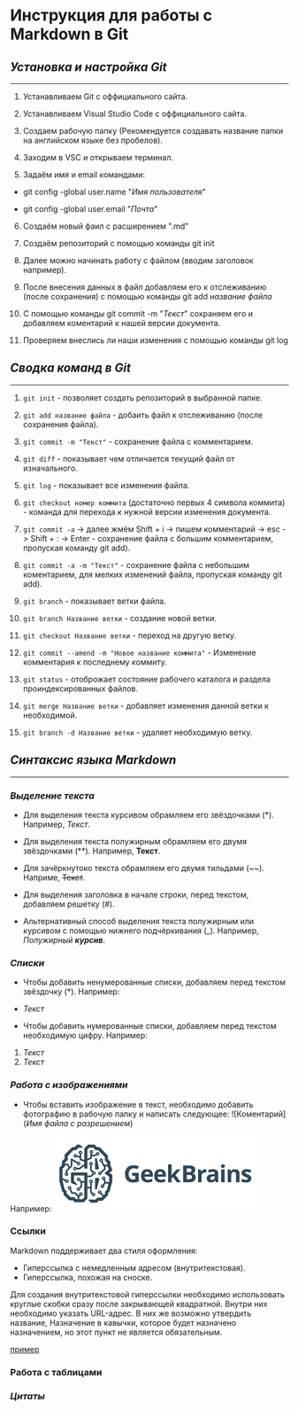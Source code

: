 # **Инструкция для работы с Markdown в Git**

## ***Установка и настройка Git***
___
1. Устанавливаем Git с оффициального сайта.

2. Устанавливаем Visual Studio Code с оффициального сайта.

3. Создаем рабочую папку (Рекомендуется создавать название папки на английском языке без пробелов).

4. Заходим в VSC и открываем терминал.

5. Задаём имя и email командами:

* git config -­­global user.name "*Имя пользователя*"

* git config ­­-global user.email "*Почта*"

6. Создаём новый фаил с расширением ".md"

7. Создаём репозиторий с помощью команды git init

8. Далее можно начинать работу с файлом (вводим заголовок например).

9. После внесения данных в файл добавляем его к отслеживанию (после сохранения) с помощью команды git add *название файла*

10. С помощью команды git commit -m "*Текст*" сохраняем его и добавляем коментарий к нашей версии документа.

11. Проверяем внеслись ли наши изменения с помощью команды git log

## ***Сводка команд в Git***
___
1. `git init` - позволяет создать репозиторий в выбранной папке.

2. `git add название файла` - добаить файл к отслеживанию (после сохранения файла).

3. `git commit -m "Текст"` - сохранение файла с комментарием.

4. `git diff` - показывает чем отличается текущий файл от изначального.

5. `git log` - показывает все изменения файла.

6. `git checkout номер коммита` (достаточно первых 4 символа коммита) - команда для перехода к нужной версии изменения документа.

7. `git commit -a` -> далее жмём Shift + i -> пишем комментарий -> esc -> Shift + : -> Enter - сохранение файла с большим комментарием, пропуская команду git add).

8. `git commit -a -m "Текст"` - сохранение файла с небольшим коментарием, для мелких изменений файла, пропуская команду git add).

9. `git branch` - показывает ветки файла.

10. `git branch Название ветки` - создание новой ветки.

11. `git checkout Название ветки` - переход на другую ветку.

12. `git commit --amend -m "Новое название коммита"` - Изменение комментария к последнему коммиту.

13. `git status` - отоброжает состояние рабочего каталога и раздела проиндексированных файлов. 

14. `git merge Название ветки` - добавляет изменения данной ветки к необходимой.

15. `git branch -d Название ветки` - удаляет необходимую ветку.

## ***Синтаксис языка Markdown***
___
### *Выделение текста*

* Для выделения текста курсивом обрамляем его звёздочками (*). Например, *Текст*.

* Для выделения текста полужирным обрамляем его двумя звёздочками (**).    Например, **Текст**.

* Для зачёркнутоко текста обрамляем его двумя тильдами (~~). Наприме,  ~~Текст~~.

* Для выделения заголовка в начале строки, перед текстом, добавляем решетку (#). 

* Альтернативный способ выделения текста полужирным или курсивом с помощью нижнего подчёркивания (_). Например, _Полужирный **курсив**_.

### *Списки*

* Чтобы добавить ненумерованные списки, добавляем перед текстом звёздочку (*). Например:
* *Текст*

* Чтобы добавить нумерованные списки, добавляем перед текстом необходимую цифру. Например:
1. *Текст*
2. *Текст*

### *Работа с изображениями*

* Чтобы вставить изображение в текст, необходимо добавить фотографию в рабочую папку и написать следующее:
![Коментарий](*Имя файла с разрешением*)

Например:
![Привет Geek_Brains](GB.png)

### Ссылки

Markdown поддерживает два стиля оформления:

* Гиперссылка с немедленным адресом (внутритекстовая).
* Гиперссылка, похожая на сноске.

Для создания внутритекстовой гиперссылки необходимо использовать круглые скобки сразу после закрывающей квадратной. Внутри них необходимо указать URL-адрес. В них же возможно утвердить название, Назначение в кавычки, которое будет назначено назначением, но этот пункт не является обязательным.

[пример](http://example.com/ "Необязательная подсказка")

### Работа с таблицами

### *Цитаты*
